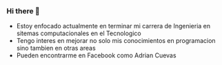 ### Hi there 👋
- Estoy enfocado actualmente en terminar mi carrera de Ingenieria en sitemas computacionales en el Tecnologico
- Tengo interes en mejorar no solo mis conocimientos en programacion sino tambien en otras areas 
- Pueden encontrarme en Facebook como Adrian Cuevas




<!--
**AdrianCuevas-TEC/AdrianCuevas-TEC** is a ✨ _special_ ✨ repository because its `README.md` (this file) appears on your GitHub profile.

Here are some ideas to get you started:

- 🔭 Estoy trabajando en Terminar mi carrera de Ingenieria en sistemas
- 🤔 Me intereza mejorar mis conocimientos sobre  programacion
- 📫 Como contactarme: Facebook Adrian Cuevas
